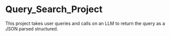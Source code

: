 # Query_Search_Project
This project takes user queries and calls on an LLM to return the query as a JSON parsed structured.
